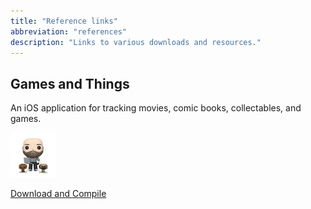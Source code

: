 ```yaml
---
title: "Reference links"
abbreviation: "references"
description: "Links to various downloads and resources."
---
```


<div class="container">

## Games and Things

An iOS application for tracking movies, comic books, collectables, and games.

![GameAndThingsIcon](/favicon.png "Games And Things iOS icon")

[Download and Compile](https://github.com/AdamJ/CollectSomeMore)

</div>

